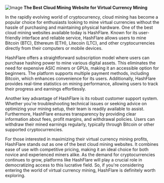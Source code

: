 
![Image](https://github.com/user-attachments/assets/31692037-0104-4703-abd1-696b6a7dd41b)
**The Best Cloud Mining Website for Virtual Currency Mining**

In the rapidly evolving world of cryptocurrency, cloud mining has become a popular choice for enthusiasts looking to mine virtual currencies without the hassle of purchasing and maintaining physical hardware. One of the best cloud mining websites available today is HashFlare. Known for its user-friendly interface and reliable service, HashFlare allows users to mine Bitcoin (BTC), Ethereum (ETH), Litecoin (LTC), and other cryptocurrencies directly from their computers or mobile devices.

HashFlare offers a straightforward subscription model where users can purchase hashing power to mine various digital assets. This eliminates the need for expensive ASIC miners or GPUs, making it an accessible option for beginners. The platform supports multiple payment methods, including Bitcoin, which enhances convenience for its users. Additionally, HashFlare provides real-time statistics on mining performance, allowing users to track their progress and earnings effortlessly.

Another key advantage of HashFlare is its robust customer support system. Whether you're troubleshooting technical issues or seeking advice on optimizing your mining setup, their team is readily available to assist. Furthermore, HashFlare ensures transparency by providing clear information about fees, profit margins, and withdrawal policies. Users can withdraw their mined earnings regularly, typically through Bitcoin or other supported cryptocurrencies.

For those interested in maximizing their virtual currency mining profits, HashFlare stands out as one of the best cloud mining websites. It combines ease of use with competitive pricing, making it an ideal choice for both novice and experienced miners alike. As the demand for cryptocurrencies continues to grow, platforms like HashFlare will play a crucial role in democratizing access to this lucrative field. So, if you're considering entering the world of virtual currency mining, HashFlare is definitely worth exploring.
